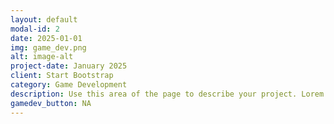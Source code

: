 ```yaml
---
layout: default
modal-id: 2
date: 2025-01-01
img: game_dev.png
alt: image-alt
project-date: January 2025
client: Start Bootstrap
category: Game Development
description: Use this area of the page to describe your project. Lorem ipsum dolor sit amet, consectetur adipisicing elit. Mollitia neque assumenda ipsam nihil, molestias magnam, recusandae quos quis inventore quisquam velit asperiores, vitae? Reprehenderit soluta, eos quod consequuntur itaque. Nam.
gamedev_button: NA
---
```


